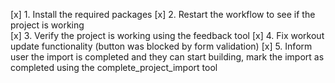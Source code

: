 [x] 1. Install the required packages
[x] 2. Restart the workflow to see if the project is working  
[x] 3. Verify the project is working using the feedback tool
[x] 4. Fix workout update functionality (button was blocked by form validation)
[x] 5. Inform user the import is completed and they can start building, mark the import as completed using the complete_project_import tool